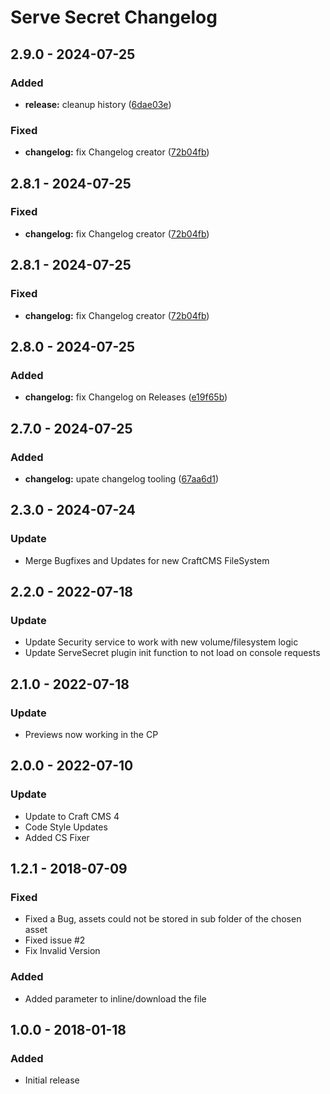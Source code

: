 # Serve Secret Changelog

## 2.9.0 - 2024-07-25

### Added

- **release:** cleanup history ([6dae03e](https://github.com/boscho87/serve-secret/commit/6dae03e5fab2b80567c79cb002ab207db0431e5e))
### Fixed

- **changelog:** fix Changelog creator ([72b04fb](https://github.com/boscho87/serve-secret/commit/72b04fb7b60f9a64cbe6188360e20c1ab922898e))


## 2.8.1 - 2024-07-25

### Fixed

- **changelog:** fix Changelog creator ([72b04fb](https://github.com/boscho87/serve-secret/commit/72b04fb7b60f9a64cbe6188360e20c1ab922898e))


## 2.8.1 - 2024-07-25

### Fixed

- **changelog:** fix Changelog creator ([72b04fb](https://github.com/boscho87/serve-secret/commit/72b04fb7b60f9a64cbe6188360e20c1ab922898e))


## 2.8.0 - 2024-07-25

### Added

- **changelog:** fix Changelog on Releases ([e19f65b](https://github.com/boscho87/serve-secret/commit/e19f65b6dd368f3c8a031c3d667fe609791833a4))


## 2.7.0 - 2024-07-25

### Added

- **changelog:** upate changelog tooling ([67aa6d1](https://github.com/boscho87/serve-secret/commit/67aa6d1ac3f22e878ddf423ce2b4fe20940ea25f))


## 2.3.0 - 2024-07-24

### Update

- Merge Bugfixes and Updates for new CraftCMS FileSystem


## 2.2.0 - 2022-07-18

### Update

- Update Security service to work with new volume/filesystem logic
- Update ServeSecret plugin init function to not load on console requests


## 2.1.0 - 2022-07-18

### Update

- Previews now working in the CP


## 2.0.0 - 2022-07-10

### Update

- Update to Craft CMS 4
- Code Style Updates
- Added CS Fixer 


## 1.2.1 - 2018-07-09

### Fixed

- Fixed a Bug, assets could not be stored in sub folder of the chosen asset
- Fixed issue #2
- Fix Invalid Version
### Added

- Added parameter to inline/download the file


## 1.0.0 - 2018-01-18

### Added

- Initial release


[Unreleased]: https://github.com/boscho87/serve-secret/compare/v2.9.0...main
[2.9.0]: https://github.com/boscho87/serve-secret/compare/v2.8.1...v2.9.0
[2.8.1]: https://github.com/boscho87/serve-secret/compare/v2.8.1...v2.8.1
[2.8.1]: https://github.com/boscho87/serve-secret/compare/v2.8.0...v2.8.1
[2.8.0]: https://github.com/boscho87/serve-secret/compare/v2.7.0...v2.8.0
[2.7.0]: https://github.com/boscho87/serve-secret/compare/v2.3.0...v2.7.0
[2.3.0]: https://github.com/boscho87/serve-secret/compare/v2.2.0...v2.3.0
[2.2.0]: https://github.com/boscho87/serve-secret/compare/v2.1.0...v2.2.0
[2.1.0]: https://github.com/boscho87/serve-secret/compare/v2.0.0...v2.1.0
[2.0.0]: https://github.com/boscho87/serve-secret/compare/v1.2.1...v2.0.0
[1.2.1]: https://github.com/boscho87/serve-secret/compare/v1.0.0...v1.2.1
[1.0.0]: https://github.com/boscho87/serve-secret/tag/v1.0.0
